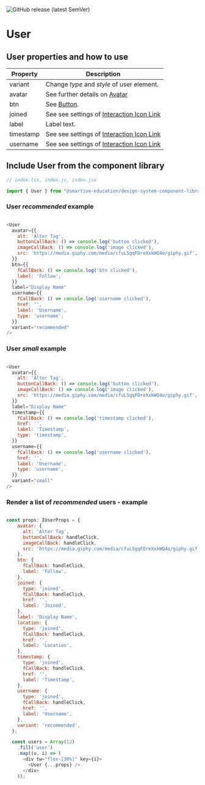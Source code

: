 ![GitHub release (latest SemVer)](https://img.shields.io/github/v/release/smartive-education/design-system-component-library-yeahyeahyeah)
# User
## User properties and how to use
| Property|Description|
|-|-|
|variant|Change *type* and *style* of user element.|
|avatar|See further details on [Avatar](./?path=/docs/user--avatar-story)
|btn|See [Button](./?path=/docs/interactions--button-story).|
|joined|See see settings of [Interaction Icon Link](./?path=/docs/interactions--icon-link-variants)|
|label|Label text.|
|timestamp|See see settings of [Interaction Icon Link](./?path=/docs/interactions--icon-link-variants)|
|username|See see settings of [Interaction Icon Link](./?path=/docs/interactions--icon-link-variants)|


## Include User from the component library

```js
// index.tsx, index.js, index.jsx

import { User } from "@smartive-education/design-system-component-library-yeahyeahyeah"
```

### User *recommended* example

```js

<User
  avatar={{
    alt: 'Alter Tag',
    buttonCallBack: () => console.log('button clicked'),
    imageCallBack: () => console.log('image clicked'),
    src: 'https://media.giphy.com/media/cfuL5gqFDreXxkWQ4o/giphy.gif',
  }}
  btn={{
    fCallBack: () => console.log('btn clicked'),
    label: 'Follow',
  }}
  label="Display Name"
  username={{
    fCallBack: () => console.log('username clicked'),
    href: '',
    label: 'Username',
    type: 'username',
  }}
  variant="recommended"
/>

```

### User *small* example

```js

<User
  avatar={{
    alt: 'Alter Tag',
    buttonCallBack: () => console.log('button clicked'),
    imageCallBack: () => console.log('image clicked'),
    src: 'https://media.giphy.com/media/cfuL5gqFDreXxkWQ4o/giphy.gif',
  }}
  label="Display Name"
  timestamp={{
    fCallBack: () => console.log('timestamp clicked'),
    href: '',
    label: 'Timestamp',
    type: 'timestamp',
  }}
  username={{
    fCallBack: () => console.log('username clicked'),
    href: '',
    label: 'Username',
    type: 'username',
  }}
  variant="small"
/>

```

### Render a list of *recommended* users - example

```js

const props: IUserProps = {
    avatar: {
      alt: 'Alter Tag',
      buttonCallBack: handleClick,
      imageCallBack: handleClick,
      src: 'https://media.giphy.com/media/cfuL5gqFDreXxkWQ4o/giphy.gif',
    },
    btn: {
      fCallBack: handleClick,
      label: 'Follow',
    },
    joined: {
      type: 'joined',
      fCallBack: handleClick,
      href: '',
      label: 'Joined',
    },
    label: 'Display Name',
    location: {
      type: 'joined',
      fCallBack: handleClick,
      href: '',
      label: 'Location',
    },
    timestamp: {
      type: 'joined',
      fCallBack: handleClick,
      href: '',
      label: 'Timestamp',
    },
    username: {
      type: 'joined',
      fCallBack: handleClick,
      href: '',
      label: 'Username',
    },
    variant: 'recommended',
  };

  const users = Array(12)
    .fill('user')
    .map((u, i) => (
      <div tw="flex-[30%]" key={i}>
        <User {...props} />
      </div>
    ));

```